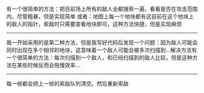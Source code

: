 有一个很简单的方法：把目前场上所有的敌人全都搜索一遍，看看是否在攻击范围内，尽管粗暴，但是实现简单
或者：地图上每一个地块都有这目前在这个地块上的敌人的指针，索敌时只需要查看地块即可，这种方法快捷，但是实现麻烦

---
我一开始采用的是第二种方法，但是我写好代码后发现一个问题：因为敌人可能会同时出现在多个相邻的地块，这意味着一个敌人可能会被多次扫描到...解决方法有一个很简单的方法：每次扫描到一个敌人，和已经扫描到的敌人比较，但是这种方法在某些时候反而会拖慢效率...

---
每一帧都会把上一帧的索敌队列清空。然后重新索敌
